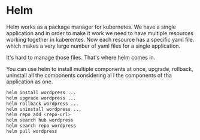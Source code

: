 # Helm

Helm works as a package manager for kubernetes. We have a single application and in order to make it work we need to have multiple resources working together in kuberentes. Now each resource has a specific yaml file. which makes a very large number of yaml files for a single application. 

It's hard to manage those files. That's where helm comes in.

You can use helm to install multiple components at once, upgrade, rollback, uninstall all the components considering al l the components of tha application as one. 

```bash
helm install wordpress ...
helm upgrade wordpress ...
helm rollback wordpress ...
helm uninstall wordpress ...
helm repo add <repo-url>
helm search hub wordpress
helm search repo wordpress
helm pull wordpress
```


